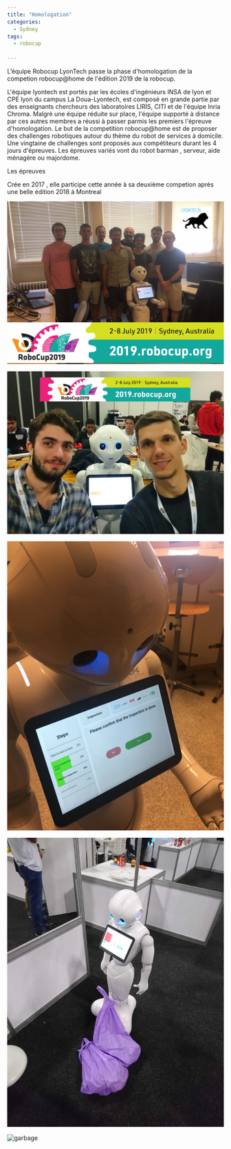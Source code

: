 ```yaml
---
title: "Homologation"
categories:
  - Sydney
tags:
  - robocup

---
```


L’équipe Robocup LyonTech passe la phase d'homologation de la competion  robocup@home de l'édition 2019 de la robocup.


L'équipe lyontech  est portés par  les écoles d'ingénieurs  INSA de lyon et  CPE lyon du campus La Doua-Lyontech, est composé en grande partie par des enseignants chercheurs  des laboratoires LIRIS, CITI et de l'équipe Inria Chroma.
Malgrè une équipe réduite sur place, l'équipe supporté à distance par ces autres membres a réussi à passer parmis les premiers l'épreuve d'homologation.
Le but de la competition robocup@home est de proposer des challenges robotiques autour du thème du robot de services à domicile. Une vingtaine de challenges sont proposés aux compétiteurs durant les 4 jours d'épreuves. Les épreuves variés vont du robot barman , serveur, aide ménagère ou majordome.

Les épreuves 

Crée en 2017 , elle participe cette année à sa deuxième competion après une belle édition 2018 à Montreal

![Part of the team, support from Lyon](/assets/images/sydney2019/team_part.jpg)

![reduce but efficient team present at sydney](/assets/images/sydney2019/benoit_vincent.jpg)


![robot](/assets/images/sydney2019/robot.jpg)

![garbage](/assets/images/sydney2019/garbage.jpg)

![garbage](/assets/images/sydney2019/poster.jpg)
